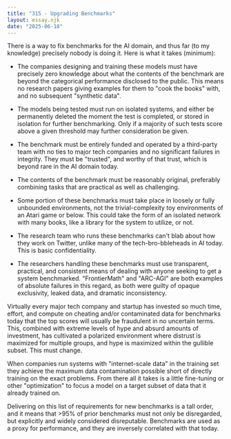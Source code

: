 ```yaml
---
title: "315 - Upgrading Benchmarks"
layout: essay.njk
date: "2025-06-18"
---
```


There is a way to fix benchmarks for the AI domain, and thus far (to my knowledge) precisely nobody is doing it. Here is what it takes (minimum):

- The companies designing and training these models must have precisely zero knowledge about what the contents of the benchmark are beyond the categorical performance disclosed to the public. This means no research papers giving examples for them to "cook the books" with, and no subsequent "synthetic data".
 
- The models being tested must run on isolated systems, and either be permanently deleted the moment the test is completed, or stored in isolation for further benchmarking. Only if a majority of such tests score above a given threshold may further consideration be given.
 
- The benchmark must be entirely funded and operated by a third-party team with no ties to major tech companies and no significant failures in integrity. They must be "trusted", and worthy of that trust, which is beyond rare in the AI domain today.
 
- The contents of the benchmark must be reasonably original, preferably combining tasks that are practical as well as challenging. 
 
- Some portion of these benchmarks must take place in loosely or fully unbounded environments, not the trivial-complexity toy environments of an Atari game or below. This could take the form of an isolated network with many books, like a library for the system to utilize, or not.
 
- The research team who runs these benchmarks can't blab about how they work on Twitter, unlike many of the tech-bro-bbleheads in AI today. This is basic confidentiality.
 
- The researchers handling these benchmarks must use transparent, practical, and consistent means of dealing with anyone seeking to get a system benchmarked. "FrontierMath" and "ARC-AGI" are both examples of absolute failures in this regard, as both were guilty of opaque exclusivity, leaked data, and dramatic inconsistency.

Virtually every major tech company and startup has invested so much time, effort, and compute on cheating and/or contaminated data for benchmarks today that the top scores will usually be fraudulent in no uncertain terms. This, combined with extreme levels of hype and absurd amounts of investment, has cultivated a polarized environment where distrust is maximized for multiple groups, and hype is maximized within the gullible subset. This must change.

When companies run systems with "internet-scale data" in the training set they achieve the maximum data contamination possible short of directly training on the exact problems. From there all it takes is a little fine-tuning or other "optimization" to focus a model on a target subset of data that it already trained on.

Delivering on this list of requirements for new benchmarks is a tall order, and it means that >95% of prior benchmarks must not only be disregarded, but explicitly and widely considered disreputable. Benchmarks are used as a proxy for performance, and they are inversely correlated with that today.